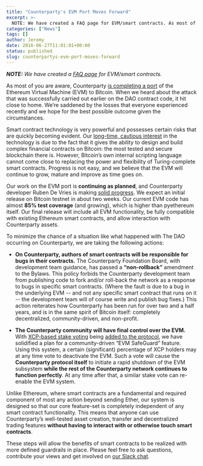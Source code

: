 ```yaml
---
title: "Counterparty's EVM Port Moves Forward"
excerpt: >-
  NOTE: We have created a FAQ page for EVM/smart contracts. As most of you are aware, Counterparty is completing a port of the Ethereum Virtual Machine (EVM) to Bitcoin. When we heard about the attack that was successfully carried out earlier on the DAO contract code, it hit close to home. We’re saddened by the losses
categories: ["News"]
tags: []
author: Jeremy
date: 2016-06-27T11:01:01+00:00
status: published
slug: counterpartys-evm-port-moves-forward
---
```


_**NOTE:** We have created a [FAQ page](http://counterparty.local/docs/faq-smartcontracts/) for EVM/smart contracts._

As most of you are aware, Counterparty [is completing a port](http://counterparty.local/news/evmparty-progress-update/) of the Ethereum Virtual Machine (EVM) to Bitcoin. When we heard about the attack that was successfully carried out earlier on the DAO contract code, it hit close to home. We’re saddened by the losses that everyone experienced recently and we hope for the best possible outcome given the circumstances.

Smart contract technology is very powerful and possesses certain risks that are quickly becoming evident. Our [long-time, cautious interest](http://counterparty.local/news/counterparty-recreates-ethereums-smart-contract-platform-on-bitcoin/) in the technology is due to the fact that it gives the ability to design and build complex financial contracts on Bitcoin: the most tested and secure blockchain there is. However, Bitcoin’s own internal scripting language cannot come close to replacing the power and flexibility of Turing-complete smart contracts. Progress is not easy, and we believe that the EVM will continue to grow, mature and improve as time goes on.

Our work on the EVM port is **continuing as planned**, and Counterparty developer Ruben De Vries is making [solid progress](https://github.com/CounterpartyXCP/counterparty-lib/commits/evmparty). We expect an initial release on Bitcoin testnet in about two weeks. Our current EVM code has almost **85% test coverage** (and growing), which is higher than pyethereum itself. Our final release will include all EVM functionality, be fully compatible with existing Ethereum smart contracts, and allow interaction with Counterparty assets.

To minimize the chance of a situation like what happened with The DAO occurring on Counterparty, we are taking the following actions:

-   **On Counterparty, authors of smart contracts will be responsible for bugs in their contracts.** The Counterparty Foundation Board, with development team guidance, has passed a **“non-rollback”** amendment to the Bylaws. This policy forbids the Counterparty development team from publishing code to fork and/or roll-back the network as a response to bugs in specific smart contracts. (Where the fault is due to a bug in the underlying EVM -- and not any specific smart contract that runs on it -- the development team will of course write and publish bug fixes.) This action reiterates how Counterparty has been run for over two and a half years, and is in the same spirit of Bitcoin itself: completely decentralized, community-driven, and non-profit.

-   **The Counterparty community will have final control over the EVM.** With [XCP-based stake voting](https://github.com/CounterpartyXCP/cips/blob/master/cip-0005.md) being [added to the protocol](https://github.com/rubensayshi/counterparty-lib/pull/3), we have solidified a plan for a community-driven “EVM SafeGuard” feature. Using this system, a certain (significant) percentage of XCP holders may at any time vote to deactivate the EVM. Such a vote will cause the **Counterparty protocol itself** to initiate a rapid shutdown of the EVM subsystem **while the rest of the Counterparty network continues to function perfectly**. At any time after that, a similar stake vote can re-enable the EVM system.

Unlike Ethereum, where smart contracts are a fundamental and required component of most any action beyond sending Ether, our system is designed so that our core feature-set is completely independent of any smart contract functionality. This means that anyone can use Counterparty’s well-tested asset creation, transfer and decentralized trading features **without having to interact with or otherwise touch smart contracts**.

These steps will allow the benefits of smart contracts to be realized with more defined guardrails in place. Please feel free to ask questions, contribute your views and get involved on [our Slack chat](http://slack.counterparty.io).